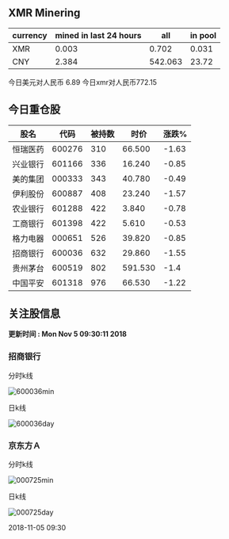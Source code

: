 ## XMR Minering

|currency|mined in last 24 hours|all|in pool|
|---|---|---|---|
|XMR|0.003|0.702|0.031|
|CNY|2.384|542.063|23.72|

今日美元对人民币 6.89	今日xmr对人民币772.15


## 今日重仓股 

|股名|代码|被持数|时价|涨跌%|
|---|---|---|---|---|
|恒瑞医药|600276|310|66.500|-1.63|
|兴业银行|601166|336|16.240|-0.85|
|美的集团|000333|343|40.780|-0.49|
|伊利股份|600887|408|23.240|-1.57|
|农业银行|601288|422|3.840|-0.78|
|工商银行|601398|422|5.610|-0.53|
|格力电器|000651|526|39.820|-0.85|
|招商银行|600036|632|29.860|-1.55|
|贵州茅台|600519|802|591.530|-1.4|
|中国平安|601318|976|66.530|-1.22|

## 关注股信息
**更新时间 : Mon Nov  5 09:30:11 2018**
### 招商银行 
分时k线

![600036min](http://image.sinajs.cn/newchart/min/n/sh600036.gif)

日k线

![600036day](http://image.sinajs.cn/newchart/daily/n/sh600036.gif)

### 京东方Ａ 
分时k线

![000725min](http://image.sinajs.cn/newchart/min/n/sz000725.gif)

日k线

![000725day](http://image.sinajs.cn/newchart/daily/n/sz000725.gif)

2018-11-05 09:30